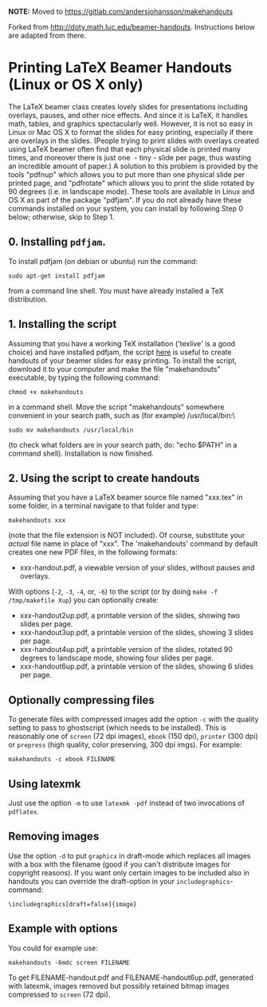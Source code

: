 **NOTE:** Moved to https://gitlab.com/andersjohansson/makehandouts

Forked from <http://doty.math.luc.edu/beamer-handouts>. Instructions below are adapted from there.

# Printing LaTeX Beamer Handouts (Linux or OS X only)

The LaTeX beamer class creates lovely slides for presentations including
overlays, pauses, and other nice effects. And since it is LaTeX, it
handles math, tables, and graphics spectacularly well. However, it is
not so easy in Linux or Mac OS X to format the slides for easy printing,
especially if there are overlays in the slides. (People trying to print
slides with overlays created using LaTeX beamer often find that each
physical slide is printed many times, and moreover there is just one  -
tiny - slide per page, thus wasting an incredible amount of paper.) A
solution to this problem is provided by the tools "pdfnup" which allows
you to put more than one physical slide per printed page, and
"pdfrotate" which allows you to print the slide rotated by 90 degrees
(i.e. in landscape mode). These tools are available in Linux and OS X as
part of the package "pdfjam". If you do not already have these commands
installed on your system, you can install by following Step 0 below;
otherwise, skip to Step 1.

## 0. Installing `pdfjam`.
To install pdfjam (on debian or ubuntu) run the command:

    sudo apt-get install pdfjam

from a command line shell. You must have already installed a TeX
distribution.

## 1. Installing the script
Assuming that you have a working TeX installation ('texlive' is a good choice) and have
installed pdfjam, the script
[here](https://raw.githubusercontent.com/andersjohansson/makehandouts/master/makehandouts)
is useful to create handouts of your beamer slides for easy printing. To
install the script, download it to your computer and make the  file "makehandouts" executable, by typing
the following command:


    chmod +x makehandouts

in a command shell. Move the script "makehandouts" somewhere convenient
in your search path, such as (for example) /usr/local/bin:\


    sudo mv makehandouts /usr/local/bin


(to check what folders are in your search path, do: "echo \$PATH" in a command shell). Installation is now finished.

## 2. Using the script to create handouts
Assuming that you have a LaTeX beamer source file named "xxx.tex" in some folder, in a terminal navigate to that folder and type:

    makehandouts xxx

(note that the file extension is NOT included). Of course, substitute
your *actual* file name in place of "xxx". The 'makehandouts' command
by default creates one new PDF files, in the following formats:

-   xxx-handout.pdf, a viewable version of your slides, without pauses
and overlays.

With options (`-2`, `-3`, `-4`, or, `-6`) to the script (or by doing `make -f /tmp/makefile Xup`) you can optionally create:

-   xxx-handout2up.pdf, a printable version of the slides, showing two
    slides per page.
-   xxx-handout3up.pdf, a printable version of the slides, showing 3
    slides per page.
-   xxx-handout4up.pdf, a printable version of the slides, rotated 90
    degrees to landscape mode, showing four slides per page.
-   xxx-handout6up.pdf, a printable version of the slides, showing 6
    slides per page.	

## Optionally compressing files
To generate files with compressed images add the option `-c` with the quality setting to pass to ghostscript (which needs to be installed). This is reasonably one of  `screen` (72 dpi images), `ebook` (150 dpi), `printer` (300 dpi) or `prepress` (high quality, color preserving, 300 dpi imgs). For example:

    makehandouts -c ebook FILENAME

## Using latexmk
Just use the option `-m` to use `latexmk -pdf` instead of two invocations of `pdflatex`.

## Removing images
Use the option `-d` to put `graphicx` in draft-mode which replaces all images with a box with the filename (good if you can't distribute images for copyright reasons).
If you want only certain images to be included also in handouts you can override the draft-option in your `includegraphics`-command:

    \includegraphics[draft=false]{image}

## Example with options
You could for example use:

    makehandouts -6mdc screen FILENAME

To get FILENAME-handout.pdf and FILENAME-handout6up.pdf, generated with latexmk, images removed but possibly retained bitmap images compressed to `screen` (72 dpi).
